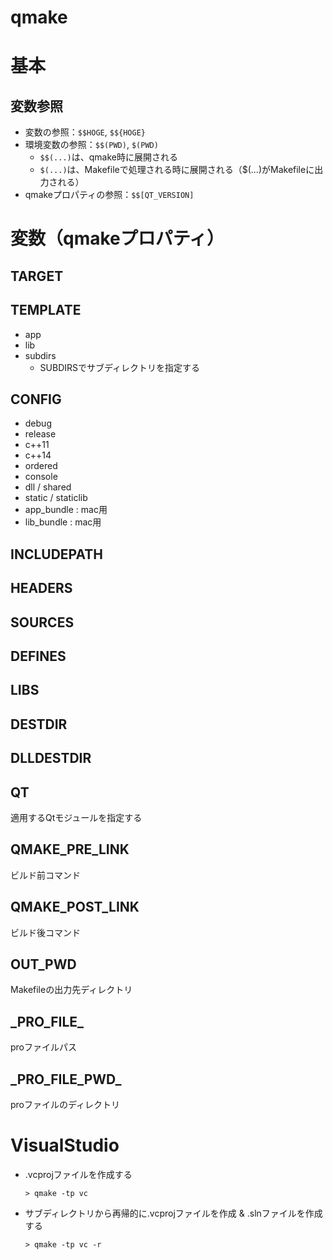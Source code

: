 # qmake

# 基本

## 変数参照

- 変数の参照：`$$HOGE`, `$${HOGE}`
- 環境変数の参照：`$$(PWD)`, `$(PWD)`
    - `$$(...)`は、qmake時に展開される
    - `$(...)`は、Makefileで処理される時に展開される（$(...)がMakefileに出力される）
- qmakeプロパティの参照：`$$[QT_VERSION]`

# 変数（qmakeプロパティ）

## TARGET

## TEMPLATE

- app
- lib
- subdirs
    - SUBDIRSでサブディレクトリを指定する

## CONFIG

- debug
- release
- c++11
- c++14
- ordered
- console
- dll / shared
- static / staticlib
- app_bundle : mac用
- lib_bundle : mac用

## INCLUDEPATH

## HEADERS

## SOURCES

## DEFINES

## LIBS

## DESTDIR

## DLLDESTDIR

## QT

適用するQtモジュールを指定する

## QMAKE_PRE_LINK

ビルド前コマンド

## QMAKE_POST_LINK

ビルド後コマンド

## OUT_PWD

Makefileの出力先ディレクトリ

## \_PRO_FILE_

proファイルパス
## \_PRO_FILE_PWD_

proファイルのディレクトリ

# VisualStudio

- .vcprojファイルを作成する
    ```
    > qmake -tp vc
    ```
- サブディレクトリから再帰的に.vcprojファイルを作成 & .slnファイルを作成する
    ```
    > qmake -tp vc -r
    ```
